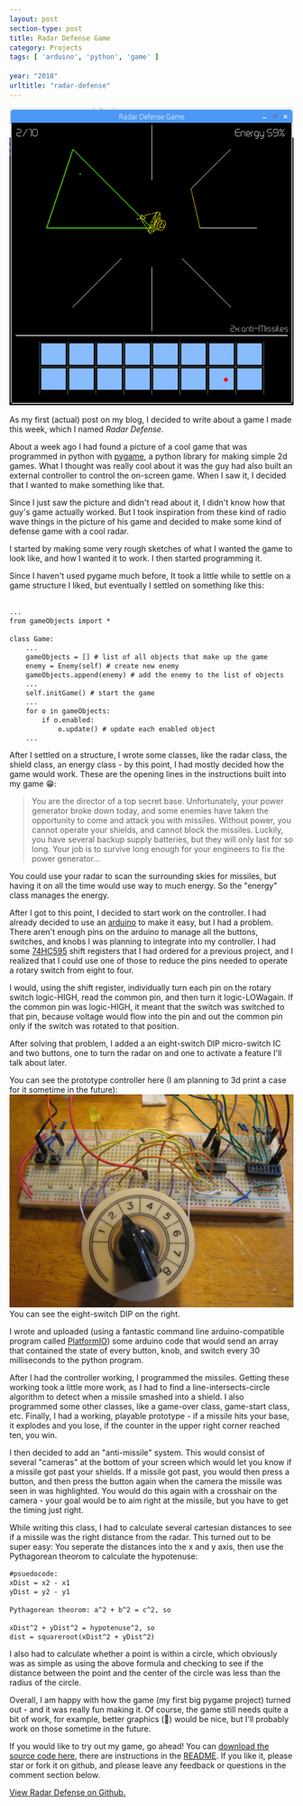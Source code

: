 ```yaml
---
layout: post
section-type: post
title: Radar Defense Game
category: Projects
tags: [ 'arduino', 'python', 'game' ]

year: "2018"
urltitle: "radar-defense"
---
```

![Radar Defense v1.0-beta](/img/radar-defense/radar-defense-v1.0-beta.png "Radar Defense v1.0-beta")

As my first (actual) post on my blog, I decided to write about a game I made this week, which I named _Radar Defense_.

About a week ago I had found a picture of a cool game that was programmed in python with [pygame](https://www.pygame.org/docs/), a python library for making simple 2d games. What I thought was really cool about it was the guy had also built an external controller to control the on-screen game. When I saw it, I decided that I wanted to make something like that.

Since I just saw the picture and didn't read about it, I didn't know
how that guy's game actually worked. But I took inspiration from these
kind of radio wave things in the picture of his game and decided to
make some kind of defense game with a cool radar.

I started by making some very rough sketches of what I wanted the game
to look like, and how I wanted it to work. I then started programming
it.

Since I haven't used pygame much before, It took a little while to
settle on a game structure I liked, but eventually I settled on
something like this:

<pre><code data-trim class="python">
...
from gameObjects import *

class Game:
    ...
    gameObjects = [] # list of all objects that make up the game
    enemy = Enemy(self) # create new enemy
    gameObjects.append(enemy) # add the enemy to the list of objects
    ...
    self.initGame() # start the game
    ...
    for o in gameObjects:
        if o.enabled:
            o.update() # update each enabled object
    ...
</code></pre>

After I settled on a structure, I wrote some classes, like the radar class, the shield class, an energy class - by this point, I had mostly decided how the game would work. These are the opening lines in the instructions built into my game :grin::

>You are the director of a top secret base. 
>Unfortunately, your power generator broke down today, and some
>enemies have taken the opportunity to come and attack you with
>missiles. Without power, you cannot operate your shields, and 
>cannot block the missiles. Luckily, you have several backup supply
>batteries, but they will only last for so long. Your job is to
>survive long enough for your engineers to fix the power generator...

You could use your radar to scan the surrounding skies for missiles,
but having it on all the time would use way to much energy. So the
"energy" class manages the energy.

After I got to this point, I decided to start work on the controller.
I had already decided to use an [arduino](https://www.arduino.cc/) to
make it easy, but I had a problem. There aren't enough pins on the
arduino to manage all the buttons, switches, and knobs I was planning
to integrate into my controller. I had some [74HC595](https://www.arduino.cc/en/tutorial/ShiftOut) shift registers that I had ordered for a previous project, and I realized that I could use one of those to reduce the pins needed to operate a rotary switch from eight to four.

I would, using the shift register, individually turn each pin on the
rotary switch logic-HIGH, read the common pin, and then turn it logic-LOWagain. If the common pin was logic-HIGH, it meant that the switch was switched to that pin, because voltage would flow into the pin and out the common pin only if the switch was rotated to that position.

After solving that problem, I added a an eight-switch DIP micro-switch
IC and two buttons, one to turn the radar on and one to activate a
feature I'll talk about later.

You can see the prototype controller here (I am planning to 3d print a case for it sometime in the future):
![prototype controller](/img/radar-defense/controller-prototype.JPG "the prototype for the controller")
You can see the eight-switch DIP on the right.

I wrote and uploaded (using a fantastic command line arduino-compatible program called [PlatformIO](https://platformio.org/)) 
some arduino code that would send an array that contained the state of every button, knob, and switch every 30 milliseconds to
the python program.

After I had the controller working, I programmed the missiles. Getting these working took a little more work, as I had to find a line-intersects-circle algorithm to detect when a missile smashed into a shield. I also programmed some other classes, like a game-over class, game-start class, etc. Finally, I had a working, playable prototype - if a missile hits your base, it explodes and you lose, if the counter in the upper right corner reached ten, you win.

I then decided to add an "anti-missile" system. This would consist of several "cameras" at the bottom of your screen which would let you
know if a missile got past your shields. If a missile got past, you
would then press a button, and then press the button again when the
camera the missile was seen in was highlighted. You would do this again with a crosshair on the camera - your goal would be to aim right at the missile, but you have to get the timing just right.

While writing this class, I had to calculate several cartesian distances to see if a missile was the right distance from the radar. This turned out to be super easy: You seperate the distances into the x and y axis, then use the Pythagorean theorom to calculate the hypotenuse:

    #psuedocode:
    xDist = x2 - x1
    yDist = y2 - y1
    
    Pythagorean theorom: a^2 + b^2 = c^2, so 
    
    xDist^2 + yDist^2 = hypotenuse^2, so
    dist = squareroot(xDist^2 + yDist^2)
    
I also had to calculate whether a point is within a circle, which obviously was as simple as using the above formula and checking to see if the distance between the point and the center of the circle was less than the radius of the circle.

Overall, I am happy with how the game (my first big pygame project) turned out - and it was really fun making it. Of course, the game still needs quite a bit of work, for example, better graphics (:grimacing:) would be nice, but I'll probably work on those sometime in the future.

If you would like to try out my game, go ahead! You can [download the source code here](https://github.com/scitronboy/radar-defense/archive/v1.1beta.zip "Radar Defense v1.1-beta.zip"), there are instructions in the [README](https://github.com/scitronboy/radar-defense/blob/master/README.md). If you like it, please star or fork it on github, and please leave any feedback or questions in the comment section below.

[View Radar Defense on Github.](https://github.com/scitronboy/radar-defense)
    




